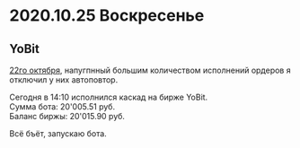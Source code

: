 # 2020.10.25 Воскресенье
## YoBit
[22го октября](2020.10.22.md), напугпнный большим количеством исполнений ордеров я отключил у них автоповтор.

Сегодня в 14:10 исполнился каскад на бирже YoBit.  
Сумма бота: 20'005.51 руб.  
Баланс биржы: 20'015.90 руб.

Всё бъёт, запускаю бота.